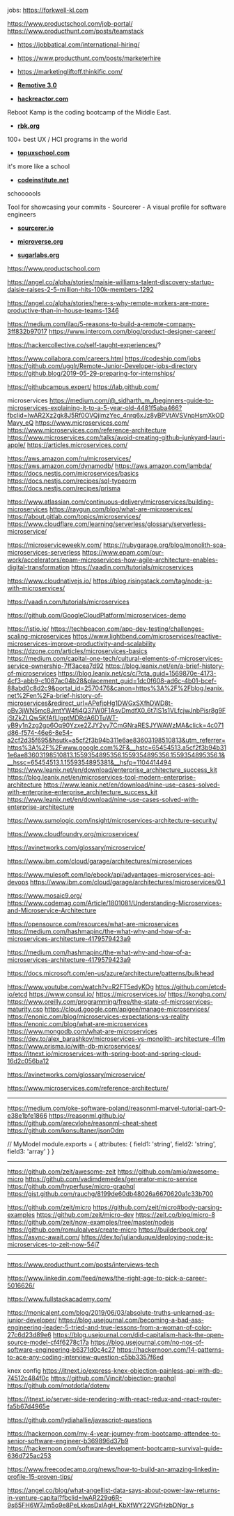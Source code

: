 jobs: https://forkwell-kl.com


https://www.productschool.com/job-portal/
https://www.producthunt.com/posts/teamstack





- []() https://jobbatical.com/international-hiring/





- []() https://www.producthunt.com/posts/marketerhire


- []() https://marketingliftoff.thinkific.com/


- [**Remotive 3.0**](https://www.producthunt.com/posts/remotive-3-0)



- [**hackreactor.com**](https://www.hackreactor.com/)

Reboot Kamp is the coding bootcamp of the Middle East.
- [**rbk.org**](http://rbk.org/)

100+ best UX / HCI programs in the world
- [**topuxschool.com**](https://www.topuxschool.com/program/us?ref=producthunt)


it's more like a school

- [**codeinstitute.net**](https://codeinstitute.net/)



schoooools

Tool for showcasing your commits - Sourcerer - A visual profile for software engineers
- [**sourcerer.io**](https://sourcerer.io/)


- [**microverse.org**](https://www.microverse.org/)




- [**sugarlabs.org**](https://sugarlabs.org/)



https://www.productschool.com

<!-- https://www.producthunt.com/posts/marketerhire
https://jobbatical.com/international-hiring/

https://blog.stephsmith.io/best-practices-managing-remote-teams/

https://www.failory.com/blog/how-to-hire-developers

https://community.hackernoon.com/t/future-in-remote-working/2730/5

https://www.producthunt.com/posts/talent-search

-->



https://angel.co/alpha/stories/maisie-williams-talent-discovery-startup-daisie-raises-2-5-million-hits-100k-members-1292



https://angel.co/alpha/stories/here-s-why-remote-workers-are-more-productive-than-in-house-teams-1346


https://medium.com/ilao/5-reasons-to-build-a-remote-company-3ff832b97017
https://www.intercom.com/blog/product-designer-career/

https://hackercollective.co/self-taught-experiences/?

https://www.collabora.com/careers.html
https://codeship.com/jobs
https://github.com/ugglr/Remote-Junior-Developer-jobs-directory
https://github.blog/2019-05-29-preparing-for-internships/

https://githubcampus.expert/
https://lab.github.com/


microservices
https://medium.com/@_sidharth_m_/beginners-guide-to-microservices-explaining-it-to-a-5-year-old-4481f5aba466?fbclid=IwAR2Xz2gk8J5Rf0OVQjimzYec_4nrq6xJz8yBPVtAVSVnpHsmXkODMavy_eQ
https://www.microservices.com/
https://www.microservices.com/reference-architecture
https://www.microservices.com/talks/avoid-creating-github-junkyard-lauri-apple/
https://articles.microservices.com/

https://aws.amazon.com/ru/microservices/
https://aws.amazon.com/dynamodb/
https://aws.amazon.com/lambda/
https://docs.nestjs.com/microservices/basics
https://docs.nestjs.com/recipes/sql-typeorm
https://docs.nestjs.com/recipes/prisma

https://www.atlassian.com/continuous-delivery/microservices/building-microservices
https://raygun.com/blog/what-are-microservices/
https://about.gitlab.com/topics/microservices/
https://www.cloudflare.com/learning/serverless/glossary/serverless-microservice/

https://microserviceweekly.com/
https://rubygarage.org/blog/monolith-soa-microservices-serverless
https://www.epam.com/our-work/accelerators/epam-microservices-how-agile-architecture-enables-digital-transformation
https://vaadin.com/tutorials/microservices

https://www.cloudnativejs.io/
https://blog.risingstack.com/tag/node-js-with-microservices/

https://vaadin.com/tutorials/microservices

https://github.com/GoogleCloudPlatform/microservices-demo

https://istio.io/
https://techbeacon.com/app-dev-testing/challenges-scaling-microservices
https://www.lightbend.com/microservices/reactive-microservices-improve-productivity-and-scalability
https://dzone.com/articles/microservices-basics
https://medium.com/capital-one-tech/cultural-elements-of-microservices-service-ownership-7ff3acea7d92
https://blog.leanix.net/en/a-brief-history-of-microservices
https://blog.leanix.net/cs/c/?cta_guid=1569870e-4173-4cf3-abb9-c1087ac04b28&placement_guid=1dc0f608-ad6c-4b01-bcef-88abd0c8d2c9&portal_id=2570476&canon=https%3A%2F%2Fblog.leanix.net%2Fen%2Fa-brief-history-of-microservices&redirect_url=APefjpHg1DWGxSXfhDWD8t-oBv3jWN5mc8JmtYW4fj4Q37W0F1AsvDmdfX0_6t7lS1s1VLfcjwJnbPisr8g9FjStZkZLQw5KfAfLlgptMDRdA6DTuWT-yB9y1n2zg2gp6Oq90Yzxe2ZJY2yy7CmGNraRESJYWAWzMA&click=4c071d86-f574-46e6-8e54-a2cf2d35f695&hsutk=a5cf2f3b94b311e6ae83603198510813&utm_referrer=https%3A%2F%2Fwww.google.com%2F&__hstc=65454513.a5cf2f3b94b311e6ae83603198510813.1559354895356.1559354895356.1559354895356.1&__hssc=65454513.1.1559354895381&__hsfp=1104414494
https://www.leanix.net/en/download/enterprise_architecture_success_kit
https://blog.leanix.net/en/microservices-tool-modern-enterprise-architecture
https://www.leanix.net/en/download/nine-use-cases-solved-with-enterprise-enterprise_architecture_success_kit
https://www.leanix.net/en/download/nine-use-cases-solved-with-enterprise-architecture


https://www.sumologic.com/insight/microservices-architecture-security/

https://www.cloudfoundry.org/microservices/

https://avinetworks.com/glossary/microservice/

https://www.ibm.com/cloud/garage/architectures/microservices

https://www.mulesoft.com/lp/ebook/api/advantages-microservices-api-devops
https://www.ibm.com/cloud/garage/architectures/microservices/0_1

https://www.mosaic9.org/
https://www.codemag.com/Article/1801081/Understanding-Microservices-and-Microservice-Architecture

https://opensource.com/resources/what-are-microservices
https://medium.com/hashmapinc/the-what-why-and-how-of-a-microservices-architecture-4179579423a9


https://medium.com/hashmapinc/the-what-why-and-how-of-a-microservices-architecture-4179579423a9

https://docs.microsoft.com/en-us/azure/architecture/patterns/bulkhead

https://www.youtube.com/watch?v=R2FT5edyKOg
https://github.com/etcd-io/etcd
https://www.consul.io/
https://microservices.io/
https://konghq.com/
https://www.oreilly.com/programming/free/the-state-of-microservices-maturity.csp
https://cloud.google.com/apigee/manage-microservices/
https://enonic.com/blog/microservices-expectations-vs-reality
https://enonic.com/blog/what-are-microservices
https://www.mongodb.com/what-are-microservices
https://dev.to/alex_barashkov/microservices-vs-monolith-architecture-4l1m
https://www.prisma.io/with-db-microservices/
https://itnext.io/microservices-with-spring-boot-and-spring-cloud-16d2c056ba12


https://avinetworks.com/glossary/microservice/

https://www.microservices.com/reference-architecture/



















---
https://medium.com/oke-software-poland/reasonml-marvel-tutorial-part-0-e38e1bfe1866
https://reasonml.github.io/
https://github.com/arecvlohe/reasonml-cheat-sheet
https://github.com/konsultaner/jsonOdm








// MyModel
module.exports = {
    attributes: {
        field1: 'string',
        field2: 'string',
        field3: 'array'
    }
}

---

https://github.com/zeit/awesome-zeit
https://github.com/amio/awesome-micro
https://github.com/vadimdemedes/generator-micro-service
https://github.com/hyperfuse/micro-graphql
https://gist.github.com/rauchg/8199de60db48026a6670620a1c33b700


https://github.com/zeit/micro
https://github.com/zeit/micro#body-parsing-examples
https://github.com/zeit/micro-dev
https://zeit.co/blog/micro-8
  https://github.com/zeit/now-examples/tree/master/nodejs
  https://github.com/romuloalves/create-micro
  https://builderbook.org/
  https://async-await.com/
  https://dev.to/julianduque/deploying-node-js-microservices-to-zeit-now-54j7


  ----


  https://www.producthunt.com/posts/interviews-tech

  https://www.linkedin.com/feed/news/the-right-age-to-pick-a-career-5016626/

https://www.fullstackacademy.com/

https://monicalent.com/blog/2019/06/03/absolute-truths-unlearned-as-junior-developer/
https://blog.usejournal.com/becoming-a-bad-ass-engineering-leader-5-tried-and-true-lessons-from-a-woman-of-color-27c6d23d89e6
https://blog.usejournal.com/did-capitalism-hack-the-open-source-model-cf4f6278c17a
https://blog.usejournal.com/no-nos-of-software-engineering-b6371d0c4c27
https://hackernoon.com/14-patterns-to-ace-any-coding-interview-question-c5bb3357f6ed



knex config
https://itnext.io/express-knex-objection-painless-api-with-db-74512c484f0c
https://github.com/Vincit/objection-graphql
https://github.com/motdotla/dotenv

https://itnext.io/server-side-rendering-with-react-redux-and-react-router-fa5b67d4965e


https://github.com/lydiahallie/javascript-questions















https://hackernoon.com/my-4-year-journey-from-bootcamp-attendee-to-senior-software-engineer-b369896d37b9
https://hackernoon.com/software-development-bootcamp-survival-guide-636d725ac253


https://www.freecodecamp.org/news/how-to-build-an-amazing-linkedin-profile-15-proven-tips/

https://angel.co/blog/what-angellist-data-says-about-power-law-returns-in-venture-capital?fbclid=IwAR229q6R-9s65FH6W7Jm5o9e8PeLkkqsDxlAgH_KbXfWY22VGfHzbDNgr_s
